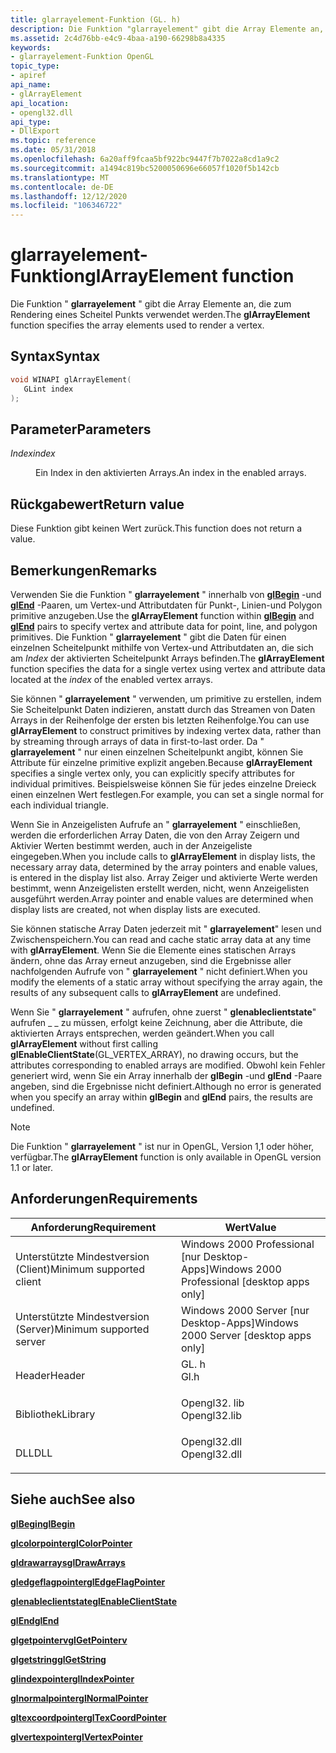 ```yaml
---
title: glarrayelement-Funktion (GL. h)
description: Die Funktion "glarrayelement" gibt die Array Elemente an, die zum Rendering eines Scheitel Punkts verwendet werden.
ms.assetid: 2c4d76bb-e4c9-4baa-a190-66298b8a4335
keywords:
- glarrayelement-Funktion OpenGL
topic_type:
- apiref
api_name:
- glArrayElement
api_location:
- opengl32.dll
api_type:
- DllExport
ms.topic: reference
ms.date: 05/31/2018
ms.openlocfilehash: 6a20aff9fcaa5bf922bc9447f7b7022a8cd1a9c2
ms.sourcegitcommit: a1494c819bc5200050696e66057f1020f5b142cb
ms.translationtype: MT
ms.contentlocale: de-DE
ms.lasthandoff: 12/12/2020
ms.locfileid: "106346722"
---
```

# <a name="glarrayelement-function"></a><span data-ttu-id="a331d-104">glarrayelement-Funktion</span><span class="sxs-lookup"><span data-stu-id="a331d-104">glArrayElement function</span></span>

<span data-ttu-id="a331d-105">Die Funktion " **glarrayelement** " gibt die Array Elemente an, die zum Rendering eines Scheitel Punkts verwendet werden.</span><span class="sxs-lookup"><span data-stu-id="a331d-105">The **glArrayElement** function specifies the array elements used to render a vertex.</span></span>

## <a name="syntax"></a><span data-ttu-id="a331d-106">Syntax</span><span class="sxs-lookup"><span data-stu-id="a331d-106">Syntax</span></span>


```C++
void WINAPI glArrayElement(
   GLint index
);
```



## <a name="parameters"></a><span data-ttu-id="a331d-107">Parameter</span><span class="sxs-lookup"><span data-stu-id="a331d-107">Parameters</span></span>

<dl> <dt>

<span data-ttu-id="a331d-108">*Index*</span><span class="sxs-lookup"><span data-stu-id="a331d-108">*index*</span></span> 
</dt> <dd>

<span data-ttu-id="a331d-109">Ein Index in den aktivierten Arrays.</span><span class="sxs-lookup"><span data-stu-id="a331d-109">An index in the enabled arrays.</span></span>

</dd> </dl>

## <a name="return-value"></a><span data-ttu-id="a331d-110">Rückgabewert</span><span class="sxs-lookup"><span data-stu-id="a331d-110">Return value</span></span>

<span data-ttu-id="a331d-111">Diese Funktion gibt keinen Wert zurück.</span><span class="sxs-lookup"><span data-stu-id="a331d-111">This function does not return a value.</span></span>

## <a name="remarks"></a><span data-ttu-id="a331d-112">Bemerkungen</span><span class="sxs-lookup"><span data-stu-id="a331d-112">Remarks</span></span>

<span data-ttu-id="a331d-113">Verwenden Sie die Funktion " **glarrayelement** " innerhalb von [**glBegin**](glbegin.md) -und [**glEnd**](glend.md) -Paaren, um Vertex-und Attributdaten für Punkt-, Linien-und Polygon primitive anzugeben.</span><span class="sxs-lookup"><span data-stu-id="a331d-113">Use the **glArrayElement** function within [**glBegin**](glbegin.md) and [**glEnd**](glend.md) pairs to specify vertex and attribute data for point, line, and polygon primitives.</span></span> <span data-ttu-id="a331d-114">Die Funktion " **glarrayelement** " gibt die Daten für einen einzelnen Scheitelpunkt mithilfe von Vertex-und Attributdaten an, die sich am *Index* der aktivierten Scheitelpunkt Arrays befinden.</span><span class="sxs-lookup"><span data-stu-id="a331d-114">The **glArrayElement** function specifies the data for a single vertex using vertex and attribute data located at the *index* of the enabled vertex arrays.</span></span>

<span data-ttu-id="a331d-115">Sie können " **glarrayelement** " verwenden, um primitive zu erstellen, indem Sie Scheitelpunkt Daten indizieren, anstatt durch das Streamen von Daten Arrays in der Reihenfolge der ersten bis letzten Reihenfolge.</span><span class="sxs-lookup"><span data-stu-id="a331d-115">You can use **glArrayElement** to construct primitives by indexing vertex data, rather than by streaming through arrays of data in first-to-last order.</span></span> <span data-ttu-id="a331d-116">Da " **glarrayelement** " nur einen einzelnen Scheitelpunkt angibt, können Sie Attribute für einzelne primitive explizit angeben.</span><span class="sxs-lookup"><span data-stu-id="a331d-116">Because **glArrayElement** specifies a single vertex only, you can explicitly specify attributes for individual primitives.</span></span> <span data-ttu-id="a331d-117">Beispielsweise können Sie für jedes einzelne Dreieck einen einzelnen Wert festlegen.</span><span class="sxs-lookup"><span data-stu-id="a331d-117">For example, you can set a single normal for each individual triangle.</span></span>

<span data-ttu-id="a331d-118">Wenn Sie in Anzeigelisten Aufrufe an " **glarrayelement** " einschließen, werden die erforderlichen Array Daten, die von den Array Zeigern und Aktivier Werten bestimmt werden, auch in der Anzeigeliste eingegeben.</span><span class="sxs-lookup"><span data-stu-id="a331d-118">When you include calls to **glArrayElement** in display lists, the necessary array data, determined by the array pointers and enable values, is entered in the display list also.</span></span> <span data-ttu-id="a331d-119">Array Zeiger und aktivierte Werte werden bestimmt, wenn Anzeigelisten erstellt werden, nicht, wenn Anzeigelisten ausgeführt werden.</span><span class="sxs-lookup"><span data-stu-id="a331d-119">Array pointer and enable values are determined when display lists are created, not when display lists are executed.</span></span>

<span data-ttu-id="a331d-120">Sie können statische Array Daten jederzeit mit " **glarrayelement**" lesen und Zwischenspeichern.</span><span class="sxs-lookup"><span data-stu-id="a331d-120">You can read and cache static array data at any time with **glArrayElement**.</span></span> <span data-ttu-id="a331d-121">Wenn Sie die Elemente eines statischen Arrays ändern, ohne das Array erneut anzugeben, sind die Ergebnisse aller nachfolgenden Aufrufe von " **glarrayelement** " nicht definiert.</span><span class="sxs-lookup"><span data-stu-id="a331d-121">When you modify the elements of a static array without specifying the array again, the results of any subsequent calls to **glArrayElement** are undefined.</span></span>

<span data-ttu-id="a331d-122">Wenn Sie " **glarrayelement** " aufrufen, ohne zuerst " **glenableclientstate**" aufrufen \_ \_ zu müssen, erfolgt keine Zeichnung, aber die Attribute, die aktivierten Arrays entsprechen, werden geändert.</span><span class="sxs-lookup"><span data-stu-id="a331d-122">When you call **glArrayElement** without first calling **glEnableClientState**(GL\_VERTEX\_ARRAY), no drawing occurs, but the attributes corresponding to enabled arrays are modified.</span></span> <span data-ttu-id="a331d-123">Obwohl kein Fehler generiert wird, wenn Sie ein Array innerhalb der **glBegin** -und **glEnd** -Paare angeben, sind die Ergebnisse nicht definiert.</span><span class="sxs-lookup"><span data-stu-id="a331d-123">Although no error is generated when you specify an array within **glBegin** and **glEnd** pairs, the results are undefined.</span></span>

> [!Note]  
> <span data-ttu-id="a331d-124">Die Funktion " **glarrayelement** " ist nur in OpenGL, Version 1,1 oder höher, verfügbar.</span><span class="sxs-lookup"><span data-stu-id="a331d-124">The **glArrayElement** function is only available in OpenGL version 1.1 or later.</span></span>

 

## <a name="requirements"></a><span data-ttu-id="a331d-125">Anforderungen</span><span class="sxs-lookup"><span data-stu-id="a331d-125">Requirements</span></span>



| <span data-ttu-id="a331d-126">Anforderung</span><span class="sxs-lookup"><span data-stu-id="a331d-126">Requirement</span></span> | <span data-ttu-id="a331d-127">Wert</span><span class="sxs-lookup"><span data-stu-id="a331d-127">Value</span></span> |
|-------------------------------------|-----------------------------------------------------------------------------------------|
| <span data-ttu-id="a331d-128">Unterstützte Mindestversion (Client)</span><span class="sxs-lookup"><span data-stu-id="a331d-128">Minimum supported client</span></span><br/> | <span data-ttu-id="a331d-129">Windows 2000 Professional \[nur Desktop-Apps\]</span><span class="sxs-lookup"><span data-stu-id="a331d-129">Windows 2000 Professional \[desktop apps only\]</span></span><br/>                              |
| <span data-ttu-id="a331d-130">Unterstützte Mindestversion (Server)</span><span class="sxs-lookup"><span data-stu-id="a331d-130">Minimum supported server</span></span><br/> | <span data-ttu-id="a331d-131">Windows 2000 Server \[nur Desktop-Apps\]</span><span class="sxs-lookup"><span data-stu-id="a331d-131">Windows 2000 Server \[desktop apps only\]</span></span><br/>                                    |
| <span data-ttu-id="a331d-132">Header</span><span class="sxs-lookup"><span data-stu-id="a331d-132">Header</span></span><br/>                   | <dl> <span data-ttu-id="a331d-133"><dt>GL. h</dt></span><span class="sxs-lookup"><span data-stu-id="a331d-133"><dt>Gl.h</dt></span></span> </dl>         |
| <span data-ttu-id="a331d-134">Bibliothek</span><span class="sxs-lookup"><span data-stu-id="a331d-134">Library</span></span><br/>                  | <dl> <span data-ttu-id="a331d-135"><dt>Opengl32. lib</dt></span><span class="sxs-lookup"><span data-stu-id="a331d-135"><dt>Opengl32.lib</dt></span></span> </dl> |
| <span data-ttu-id="a331d-136">DLL</span><span class="sxs-lookup"><span data-stu-id="a331d-136">DLL</span></span><br/>                      | <dl> <span data-ttu-id="a331d-137"><dt>Opengl32.dll</dt></span><span class="sxs-lookup"><span data-stu-id="a331d-137"><dt>Opengl32.dll</dt></span></span> </dl> |



## <a name="see-also"></a><span data-ttu-id="a331d-138">Siehe auch</span><span class="sxs-lookup"><span data-stu-id="a331d-138">See also</span></span>

<dl> <dt>

[<span data-ttu-id="a331d-139">**glBegin**</span><span class="sxs-lookup"><span data-stu-id="a331d-139">**glBegin**</span></span>](glbegin.md)
</dt> <dt>

[<span data-ttu-id="a331d-140">**glcolorpointer**</span><span class="sxs-lookup"><span data-stu-id="a331d-140">**glColorPointer**</span></span>](glcolorpointer.md)
</dt> <dt>

[<span data-ttu-id="a331d-141">**gldrawarrays**</span><span class="sxs-lookup"><span data-stu-id="a331d-141">**glDrawArrays**</span></span>](gldrawarrays.md)
</dt> <dt>

[<span data-ttu-id="a331d-142">**gledgeflagpointer**</span><span class="sxs-lookup"><span data-stu-id="a331d-142">**glEdgeFlagPointer**</span></span>](gledgeflagpointer.md)
</dt> <dt>

[<span data-ttu-id="a331d-143">**glenableclientstate**</span><span class="sxs-lookup"><span data-stu-id="a331d-143">**glEnableClientState**</span></span>](glenableclientstate.md)
</dt> <dt>

[<span data-ttu-id="a331d-144">**glEnd**</span><span class="sxs-lookup"><span data-stu-id="a331d-144">**glEnd**</span></span>](glend.md)
</dt> <dt>

[<span data-ttu-id="a331d-145">**glgetpointerv**</span><span class="sxs-lookup"><span data-stu-id="a331d-145">**glGetPointerv**</span></span>](glgetpointerv.md)
</dt> <dt>

[<span data-ttu-id="a331d-146">**glgetstring**</span><span class="sxs-lookup"><span data-stu-id="a331d-146">**glGetString**</span></span>](glgetstring.md)
</dt> <dt>

[<span data-ttu-id="a331d-147">**glindexpointer**</span><span class="sxs-lookup"><span data-stu-id="a331d-147">**glIndexPointer**</span></span>](glindexpointer.md)
</dt> <dt>

[<span data-ttu-id="a331d-148">**glnormalpointer**</span><span class="sxs-lookup"><span data-stu-id="a331d-148">**glNormalPointer**</span></span>](glnormalpointer.md)
</dt> <dt>

[<span data-ttu-id="a331d-149">**gltexcoordpointer**</span><span class="sxs-lookup"><span data-stu-id="a331d-149">**glTexCoordPointer**</span></span>](gltexcoordpointer.md)
</dt> <dt>

[<span data-ttu-id="a331d-150">**glvertexpointer**</span><span class="sxs-lookup"><span data-stu-id="a331d-150">**glVertexPointer**</span></span>](glvertexpointer.md)
</dt> </dl>

 

 





